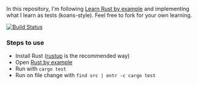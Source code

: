In this repository, I'm following [Learn Rust by example](https://rustbyexample.com) and implementing what I learn as tests (koans-style). Feel free to fork for your own learning.

[![Build Status](https://travis-ci.org/thbar/rust-playground.svg?branch=master)](https://travis-ci.org/thbar/rust-playground)

### Steps to use

* Install Rust ([rustup](https://www.rustup.rs) is the recommended way)
* Open [Rust by example](https://rustbyexample.com)
* Run with `cargo test`
* Run on file change with `find src | entr -c cargo test`
